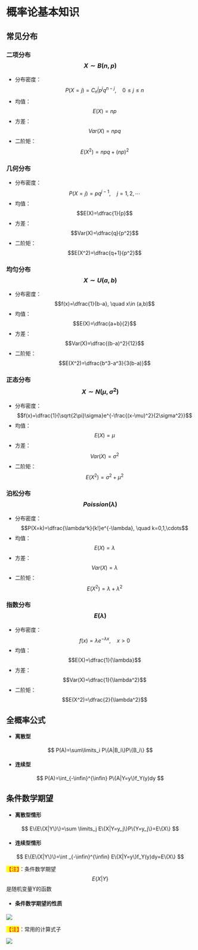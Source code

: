 # 概率论基本知识

## 常见分布

### 二项分布$$X\sim B(n,p)$$

* 分布密度：$$P(X=j)=C_n^jp^jq^{n-j}, \quad 0\leq j\leq n$$
* 均值：$$E(X)=np$$
* 方差：$$Var(X)=npq$$
* 二阶矩：$$E(X^2)=npq+(np)^2$$

### 几何分布

* 分布密度：$$P(X=j)=pq^{j-1}, \quad j=1,2,\cdots$$
* 均值：$$E(X)=\dfrac{1}{p}$$
* 方差：$$Var(X)=\dfrac{q}{p^2}$$
* 二阶矩：$$E(X^2)=\dfrac{q+1}{p^2}$$

### 均匀分布$$X\sim U(a,b)$$

* 分布密度：$$f(x)=\dfrac{1}{b-a}, \quad x\in (a,b)$$
* 均值：$$E(X)=\dfrac{a+b}{2}$$
* 方差：$$Var(X)=\dfrac{(b-a)^2}{12}$$
* 二阶矩：$$E(X^2)=\dfrac{b^3-a^3}{3(b-a)}$$

### 正态分布$$X\sim N(\mu,\sigma^2)$$

* 分布密度：$$f(x)=\dfrac{1}{\sqrt{2\pi}\sigma}e^{-\frac{(x-\mu)^2}{2\sigma^2}}$$
* 均值：$$E(X)=\mu$$
* 方差：$$Var(X)=\sigma^2$$
* 二阶矩：$$E(X^2)=\sigma^2+\mu^2$$

### 泊松分布$$Poission(\lambda)$$

* 分布密度：$$P(X=k)=\dfrac{\lambda^k}{k!}e^{-\lambda}, \quad k=0,1,\cdots$$
* 均值：$$E(X)=\lambda$$
* 方差：$$Var(X)=\lambda$$
* 二阶矩：$$E(X^2)=\lambda+\lambda^2$$

### 指数分布$$E(\lambda)$$

* 分布密度：$$f(x)=\lambda e^{-\lambda x},\quad x>0$$
* 均值：$$E(X)=\dfrac{1}{\lambda}$$
* 方差：$$Var(X)=\dfrac{1}{\lambda^2}$$
* 二阶矩：$$E(X^2)=\dfrac{2}{\lambda^2}$$

## 全概率公式

* #### 离散型

$$
P(A)=\sum\limits_i P\{A|B_i\}P\{B_i\}
$$

* #### 连续型

$$
P(A)=\int_{-\infin}^{\infin} P\{A|Y=y\}f_Y(y)dy
$$

## 条件数学期望

* #### 离散型情形

$$
E\{E\{X|Y\}\}=\sum \limits_j E\{X|Y=y_j\}P\{Y=y_j\}=E\{X\}
$$

* #### 连续型情形

$$
E\{E\{X|Y\}\}=\int _{-\infin}^{\infin} E\{X|Y=y\}f_Y(y)dy=E\{X\}
$$

<mark style="color:red;">【注】</mark>：条件数学期望$$E\{X|Y\}$$是随机变量Y的函数

* #### 条件数学期望的性质

![](https://gitee.com/liuyh9909/note-imgs/raw/master/img/20211223161146.png)

<mark style="color:red;">【注】</mark>：常用的计算式子

![](https://gitee.com/liuyh9909/note-imgs/raw/master/img/20211223161413.png)
